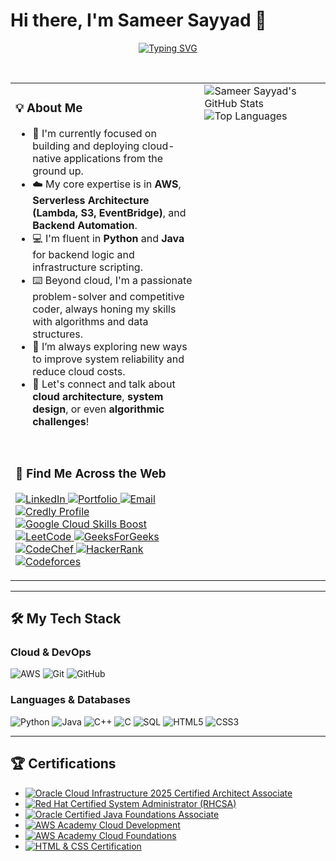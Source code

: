 # Hi there, I'm Sameer Sayyad 👋

<p align="center">
  <a href="https://git.io/typing-svg">
    <img src="https://readme-typing-svg.demolab.com?font=Space+Grotesk&size=22&pause=1000&color=0079C1&center=true&vCenter=true&width=800&lines=I'm+a+developer+who+loves+to+code,+build,+and+automate.;My+passion+is+solving+complex+problems...;...and+engineering+scalable,+serverless+AWS+solutions." alt="Typing SVG" />
  </a>
</p>

<br/>

<table>
  <tr>
    <td valign="top" width="60%">
      
### 💡 About Me
      
* 🚀 I'm currently focused on building and deploying cloud-native applications from the ground up.
* ☁️ My core expertise is in **AWS**, **Serverless Architecture (Lambda, S3, EventBridge)**, and **Backend Automation**.
* 💻 I'm fluent in **Python** and **Java** for backend logic and infrastructure scripting.
* ⌨️ Beyond cloud, I'm a passionate problem-solver and competitive coder, always honing my skills with algorithms and data structures.
* 🌱 I’m always exploring new ways to improve system reliability and reduce cloud costs.
* 💬 Let's connect and talk about **cloud architecture**, **system design**, or even **algorithmic challenges**!

<br/>
      
### 🔗 Find Me Across the Web
      
<p align="left">
  <a href="https://www.linkedin.com/in/sameer-sayyad-673820291/" target="_blank">
    <img src="https://img.shields.io/badge/LinkedIn-0077B5?style=for-the-badge&logo=linkedin&logoColor=white" alt="LinkedIn">
  </a>
  <a href="https://2dubub6pbj.execute-api.us-east-1.amazonaws.com/start" target="_blank">
    <img src="https://img.shields.io/badge/Portfolio-FF5722?style=for-the-badge&logo=Amazon-S3&logoColor=white" alt="Portfolio">
  </a>
  <a href="mailto:sayyadsameerM3@gmail.com">
    <img src="https://img.shields.io/badge/Email-D14836?style=for-the-badge&logo=gmail&logoColor=white" alt="Email">
  </a>

  <a href="https://www.credly.com/users/sameer-sayyad.a071ac4c" target="_blank">
    <img src="https://img.shields.io/badge/Credly-00A638?style=for-the-badge&logo=credly&logoColor=white" alt="Credly Profile">
  </a>
  <a href="https://www.skills.google/public_profiles/de003ea7-66b1-4d66-9bf9-fbb60e534d25" target="_blank">
    <img src="https://img.shields.io/badge/Google_Cloud-Skills_Boost-4285F4?style=for-the-badge&logo=googlecloud&logoColor=white" alt="Google Cloud Skills Boost">
  </a>
  
  <br/>
  
  <a href="https://leetcode.com/u/sayyadsameerm3/" target="_blank">
    <img src="https://img.shields.io/badge/LeetCode-FFA116?style=for-the-badge&logo=leetcode&logoColor=black" alt="LeetCode">
  </a>
  <a href="https://www.geeksforgeeks.org/user/sayyadsameer/" target="_blank">
    <img src="https://img.shields.io/badge/GeeksForGeeks-0F9D58?style=for-the-badge&logo=geeksforgeeks&logoColor=white" alt="GeeksForGeeks">
  </a>
  <a href="https://www.codechef.com/users/sayyadsameer" target="_blank">
    <img src="https://img.shields.io/badge/CodeChef-5B4638?style=for-the-badge&logo=codechef&logoColor=white" alt="CodeChef">
  </a>
  <a href="https://www.hackerrank.com/profile/sayyadsameerm3" target="_blank">
    <img src="https://img.shields.io/badge/HackerRank-00EA64?style=for-the-badge&logo=hackerrank&logoColor=black" alt="HackerRank">
  </a>
  <a href="https://codeforces.com/profile/sayyad_sameer" target="_blank">
    <img src="https://img.shields.io/badge/Codeforces-1F8ACB?style=for-the-badge&logo=codeforces&logoColor=white" alt="Codeforces">
  </a>
</p>
  </td>
  <td valign="top" width="40%">
      
<!-- GitHub Stats Card -->
<img src="https://github-readme-stats.vercel.app/api?username=Sayyaddsameer&show_icons=true&theme=transparent&hide_border=true&title_color=0079C1&icon_color=0079C1&include_all_commits=true&show_rank=true" alt="Sameer Sayyad's GitHub Stats" />

<br/>
      
<!-- Top Languages Card -->
<img src="https://github-readme-stats.vercel.app/api/top-langs/?username=Sayyaddsameer&layout=compact&theme=transparent&hide_border=true&title_color=0079C1" alt="Top Languages" />
      
  </td>
  </tr>
</table>

---

## 🛠️ My Tech Stack

### Cloud & DevOps
<p align="left">
  <img src="https://img.shields.io/badge/AWS-232F3E?style=for-the-badge&logo=amazon-aws&logoColor=white" alt="AWS">
  <img src="https://img.shields.io/badge/Git-F05032?style=for-the-badge&logo=git&logoColor=white" alt="Git">
  <img src="https://img.shields.io/badge/GitHub-181717?style=for-the-badge&logo=github&logoColor=white" alt="GitHub">
</p>

### Languages & Databases
<p align="left">
  <img src="https://img.shields.io/badge/Python-3776AB?style=for-the-badge&logo=python&logoColor=white" alt="Python">
  <img src="https://img.shields.io/badge/Java-007396?style=for-the-badge&logo=java&logoColor=white" alt="Java">
  <img src="https://img.shields.io/badge/C%2B%2B-00599C?style=for-the-badge&logo=cplusplus&logoColor=white" alt="C++">
  <img src="https://img.shields.io/badge/C-A8B9CC?style=for-the-badge&logo=c&logoColor=white" alt="C">
  <img src="https://img.shields.io/badge/SQL-4479A1?style=for-the-badge&logo=mysql&logoColor=white" alt="SQL">
  <img src="https://img.shields.io/badge/HTML5-E34F26?style=for-the-badge&logo=html5&logoColor=white" alt="HTML5">
  <img src="https://img.shields.io/badge/CSS3-1572B6?style=for-the-badge&logo=css3&logoColor=white" alt="CSS3">
</p>

---

## 🏆 Certifications

* [![Oracle Cloud Infrastructure 2025 Certified Architect Associate](https://img.shields.io/badge/Oracle-OCI%20Architect%20Associate-F80000?style=for-the-badge&logo=oracle&logoColor=white)](https://catalog-education.oracle.com/pls/certview/sharebadge?id=0896C7DB6253D817DB808242705C19B2A71D0C121FBA254AF3DB4F77D084735E)
* [![Red Hat Certified System Administrator (RHCSA)](https://img.shields.io/badge/Red%20Hat-RHCSA-E80000?style=for-the-badge&logo=redhat&logoColor=white)](https://www.credly.com/badges/f2cfa6d9-8f36-46a4-871f-8a6c0ee89f2f/public_url)
* [![Oracle Certified Java Foundations Associate](https://img.shields.io/badge/Oracle-Java%20Foundations%20Associate-F80000?style=for-the-badge&logo=oracle&logoColor=white)](https://catalog-education.oracle.com/pls/certview/sharebadge?id=A85DCE255805A0178923B963094DC567348778351EC420A4B1B9706DABE4C381)
* [![AWS Academy Cloud Development](https://img.shields.io/badge/AWS%20Academy-Cloud%20Development-232F3E?style=for-the-badge&logo=amazon-aws&logoColor=white)](https://www.credly.com/badges/a64457c3-44d7-4ddf-91ea-d6d896e58cd6/public_url)
* [![AWS Academy Cloud Foundations](https://img.shields.io/badge/AWS%20Academy-Cloud%20Foundations-232F3E?style=for-the-badge&logo=amazon-aws&logoColor=white)](https://www.credly.com/badges/59d734b5-5f48-4609-9ac9-2a0ee50336ec/public_url)
* [![HTML & CSS Certification](https://img.shields.io/badge/Certiport-HTML%20%26%20CSS-E34F26?style=for-the-badge&logo=html5&logoColor=white)](https://www.credly.com/badges/71367d89-76ba-4fb4-a26d-b7e2fa17355f/public_url)

